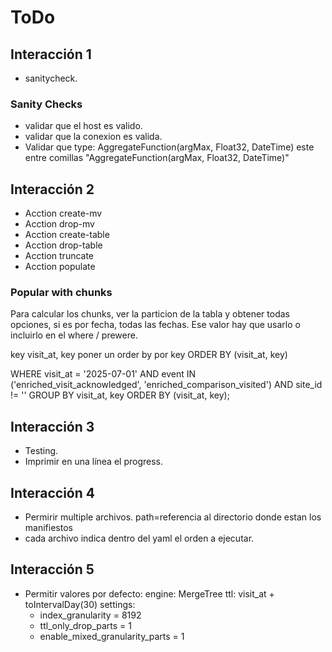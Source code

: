 # ToDo

## Interacción 1

- sanitycheck.

### Sanity Checks
- validar que el host es valido.
- validar que la conexion es valida.
- Validar que type: AggregateFunction(argMax, Float32, DateTime) este entre comillas "AggregateFunction(argMax, Float32, DateTime)"

## Interacción 2

- Acction create-mv
- Acction drop-mv
- Acction create-table
- Acction drop-table
- Acction truncate
- Acction populate

### Popular with chunks

Para calcular los chunks, ver la particion de la tabla y obtener todas opciones, si es por fecha, todas las fechas.
Ese valor hay que usarlo o incluirlo en el where / prewere.

key visit_at, key
poner un order by por key ORDER BY (visit_at, key)

WHERE visit_at = '2025-07-01'  AND event IN ('enriched_visit_acknowledged', 'enriched_comparison_visited')
  AND site_id != ''
GROUP BY visit_at, key ORDER BY (visit_at, key);

## Interacción 3

- Testing.
- Imprimir en una línea el progress.

## Interacción 4

- Permirir multiple archivos. path=referencia al directorio donde estan los manifiestos
- cada archivo indica dentro del yaml el orden a ejecutar.

## Interacción 5

- Permitir valores por defecto:
  engine: MergeTree
  ttl: visit_at + toIntervalDay(30)
  settings:
    - index_granularity = 8192
    - ttl_only_drop_parts = 1
    - enable_mixed_granularity_parts = 1
